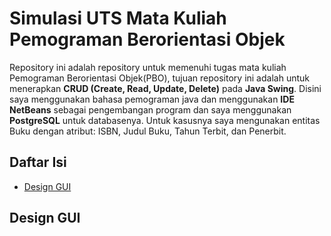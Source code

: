 # Simulasi UTS Mata Kuliah Pemograman Berorientasi Objek
Repository ini adalah repository untuk memenuhi tugas mata kuliah Pemograman Berorientasi Objek(PBO), tujuan repository ini adalah untuk menerapkan **CRUD (Create, Read, Update, Delete)** pada **Java Swing**. Disini saya menggunakan bahasa pemograman java dan menggunakan **IDE NetBeans** sebagai pengembangan program dan saya menggunakan **PostgreSQL** untuk databasenya. Untuk kasusnya saya mengunakan entitas Buku dengan atribut: ISBN, Judul Buku, Tahun Terbit, dan Penerbit.

## Daftar Isi
- [Design GUI](design-gui)

## Design GUI





